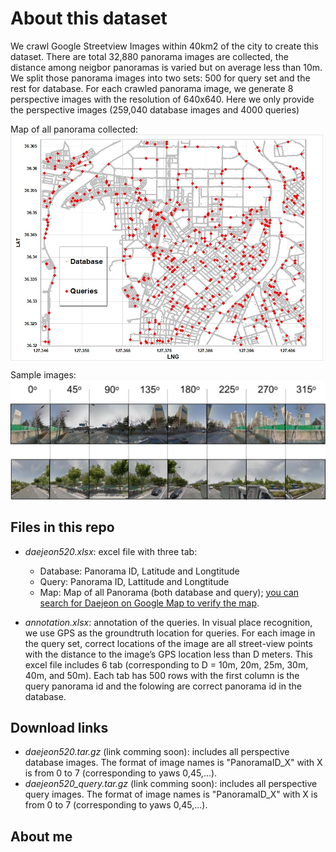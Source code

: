 # About this dataset

We crawl Google Streetview Images within 40km2 of the city to create this dataset. There are total  32,880 panorama images are collected, the distance among neigbor panoramas is varied but on average less than 10m. We split those panorama images into two sets: 500 for query set and the rest for database.
For each crawled panorama image, we generate 8 perspective images with the resolution of 640x640. Here we only provide the perspective images (259,040 database images and 4000 queries)

Map of all panorama collected:  
<img src="/imgs/map.jpg" align="center" width="500" />

Sample images:  
<img src="/imgs/samples.jpg" align="center" width="720" />

## Files in this repo

- *daejeon520.xlsx*: excel file with three tab:
  - Database: Panorama ID, Latitude and Longtitude
  - Query: Panorama ID, Lattitude and Longtitude
  - Map: Map of all Panorama (both database and query); [you can search for Daejeon on Google Map to verify the map][daejeon].

- *annotation.xlsx*: annotation of the queries. In visual place recognition, we use GPS as the groundtruth location for queries. For each image in the query set, correct locations of the image are all street-view points with the distance to the image’s GPS location less than D meters. This excel file includes 6 tab (corresponding to D = 10m, 20m, 25m, 30m, 40m, and 50m). Each tab has 500 rows with the first column is the query panorama id and the folowing are correct panorama id in the database.

## Download links

- *daejeon520.tar.gz* (link comming soon): includes all perspective database images. The format of image names is "PanoramaID_X" with X is from 0 to 7 (corresponding to yaws 0,45,...).
- *daejeon520_query.tar.gz* (link comming soon): includes all perspective query images. The format of image names is "PanoramaID_X" with X is from 0 to 7 (corresponding to yaws 0,45,...).

## About me

[daejeon]: https://www.google.com/maps/place/Daejeon/@36.3450802,127.3651532,14z/data=!4m5!3m4!1s0x356548d7ba4a6601:0xd196d69d988ad3b5!8m2!3d36.3504119!4d127.3845475

[map]: /imgs/map.jpg
